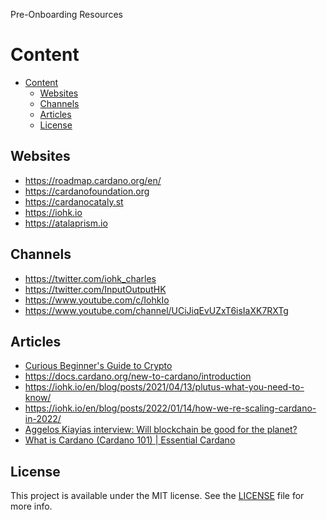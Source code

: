 Pre-Onboarding Resources 

# Content

- [Content](#content)
  - [Websites](#websites)
  - [Channels](#channels)
  - [Articles](#articles)
  - [License](#license)

## Websites

- https://roadmap.cardano.org/en/
- https://cardanofoundation.org
- https://cardanocataly.st
- https://iohk.io
- https://atalaprism.io

## Channels

- https://twitter.com/iohk_charles
- https://twitter.com/InputOutputHK
- https://www.youtube.com/c/IohkIo
- https://www.youtube.com/channel/UCiJiqEvUZxT6isIaXK7RXTg

## Articles

- [Curious Beginner's Guide to Crypto](https://creatoreconomy.so/p/curious-beginner-guide-to-crypto)
- https://docs.cardano.org/new-to-cardano/introduction
- https://iohk.io/en/blog/posts/2021/04/13/plutus-what-you-need-to-know/
- https://iohk.io/en/blog/posts/2022/01/14/how-we-re-scaling-cardano-in-2022/
- [Aggelos Kiayias interview: Will blockchain be good for the planet?](https://venturebeat.com/commerce/aggelos-kiayias-interview-will-blockchain-be-good-for-the-planet/)
- [What is Cardano (Cardano 101) | Essential Cardano](https://www.essentialcardano.io/article/what-is-cardano-cardano-101)


## License

This project is available under the MIT license.
See the [LICENSE](LICENSE) file for more info.
